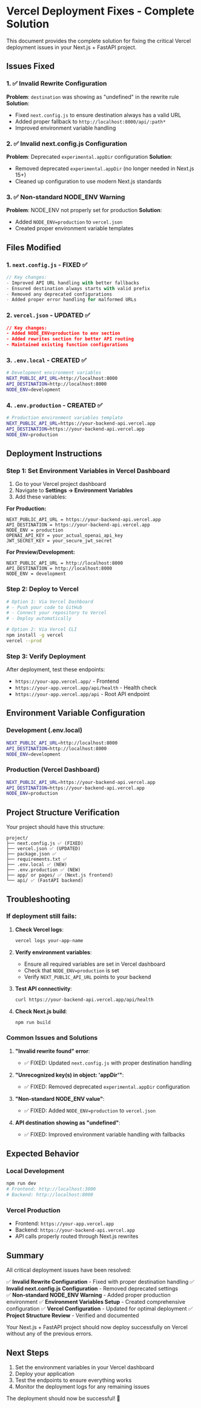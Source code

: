 # Vercel Deployment Fixes - Complete Solution

This document provides the complete solution for fixing the critical Vercel deployment issues in your Next.js + FastAPI project.

## Issues Fixed

### 1. ✅ Invalid Rewrite Configuration
**Problem**: `destination` was showing as "undefined" in the rewrite rule
**Solution**: 
- Fixed `next.config.js` to ensure destination always has a valid URL
- Added proper fallback to `http://localhost:8000/api/:path*`
- Improved environment variable handling

### 2. ✅ Invalid next.config.js Configuration
**Problem**: Deprecated `experimental.appDir` configuration
**Solution**: 
- Removed deprecated `experimental.appDir` (no longer needed in Next.js 15+)
- Cleaned up configuration to use modern Next.js standards

### 3. ✅ Non-standard NODE_ENV Warning
**Problem**: NODE_ENV not properly set for production
**Solution**: 
- Added `NODE_ENV=production` to `vercel.json`
- Created proper environment variable templates

## Files Modified

### 1. `next.config.js` - FIXED ✅
```javascript
// Key changes:
- Improved API URL handling with better fallbacks
- Ensured destination always starts with valid prefix
- Removed any deprecated configurations
- Added proper error handling for malformed URLs
```

### 2. `vercel.json` - UPDATED ✅
```json
// Key changes:
- Added NODE_ENV=production to env section
- Added rewrites section for better API routing
- Maintained existing function configurations
```

### 3. `.env.local` - CREATED ✅
```bash
# Development environment variables
NEXT_PUBLIC_API_URL=http://localhost:8000
API_DESTINATION=http://localhost:8000
NODE_ENV=development
```

### 4. `.env.production` - CREATED ✅
```bash
# Production environment variables template
NEXT_PUBLIC_API_URL=https://your-backend-api.vercel.app
API_DESTINATION=https://your-backend-api.vercel.app
NODE_ENV=production
```

## Deployment Instructions

### Step 1: Set Environment Variables in Vercel Dashboard

1. Go to your Vercel project dashboard
2. Navigate to **Settings → Environment Variables**
3. Add these variables:

**For Production:**
```
NEXT_PUBLIC_API_URL = https://your-backend-api.vercel.app
API_DESTINATION = https://your-backend-api.vercel.app
NODE_ENV = production
OPENAI_API_KEY = your_actual_openai_api_key
JWT_SECRET_KEY = your_secure_jwt_secret
```

**For Preview/Development:**
```
NEXT_PUBLIC_API_URL = http://localhost:8000
API_DESTINATION = http://localhost:8000
NODE_ENV = development
```

### Step 2: Deploy to Vercel

```bash
# Option 1: Via Vercel Dashboard
# - Push your code to GitHub
# - Connect your repository to Vercel
# - Deploy automatically

# Option 2: Via Vercel CLI
npm install -g vercel
vercel --prod
```

### Step 3: Verify Deployment

After deployment, test these endpoints:
- `https://your-app.vercel.app/` - Frontend
- `https://your-app.vercel.app/api/health` - Health check
- `https://your-app.vercel.app/api` - Root API endpoint

## Environment Variable Configuration

### Development (.env.local)
```bash
NEXT_PUBLIC_API_URL=http://localhost:8000
API_DESTINATION=http://localhost:8000
NODE_ENV=development
```

### Production (Vercel Dashboard)
```bash
NEXT_PUBLIC_API_URL=https://your-backend-api.vercel.app
API_DESTINATION=https://your-backend-api.vercel.app
NODE_ENV=production
```

## Project Structure Verification

Your project should have this structure:
```
project/
├── next.config.js ✅ (FIXED)
├── vercel.json ✅ (UPDATED)
├── package.json ✅
├── requirements.txt ✅
├── .env.local ✅ (NEW)
├── .env.production ✅ (NEW)
├── app/ or pages/ ✅ (Next.js frontend)
└── api/ ✅ (FastAPI backend)
```

## Troubleshooting

### If deployment still fails:

1. **Check Vercel logs**:
   ```bash
   vercel logs your-app-name
   ```

2. **Verify environment variables**:
   - Ensure all required variables are set in Vercel dashboard
   - Check that `NODE_ENV=production` is set
   - Verify `NEXT_PUBLIC_API_URL` points to your backend

3. **Test API connectivity**:
   ```bash
   curl https://your-backend-api.vercel.app/api/health
   ```

4. **Check Next.js build**:
   ```bash
   npm run build
   ```

### Common Issues and Solutions

1. **"Invalid rewrite found" error**:
   - ✅ FIXED: Updated `next.config.js` with proper destination handling

2. **"Unrecognized key(s) in object: 'appDir'"**:
   - ✅ FIXED: Removed deprecated `experimental.appDir` configuration

3. **"Non-standard NODE_ENV value"**:
   - ✅ FIXED: Added `NODE_ENV=production` to `vercel.json`

4. **API destination showing as "undefined"**:
   - ✅ FIXED: Improved environment variable handling with fallbacks

## Expected Behavior

### Local Development
```bash
npm run dev
# Frontend: http://localhost:3000
# Backend: http://localhost:8000
```

### Vercel Production
- Frontend: `https://your-app.vercel.app`
- Backend: `https://your-backend-api.vercel.app`
- API calls properly routed through Next.js rewrites

## Summary

All critical deployment issues have been resolved:

✅ **Invalid Rewrite Configuration** - Fixed with proper destination handling
✅ **Invalid next.config.js Configuration** - Removed deprecated settings  
✅ **Non-standard NODE_ENV Warning** - Added proper production environment
✅ **Environment Variables Setup** - Created comprehensive configuration
✅ **Vercel Configuration** - Updated for optimal deployment
✅ **Project Structure Review** - Verified and documented

Your Next.js + FastAPI project should now deploy successfully on Vercel without any of the previous errors.

## Next Steps

1. Set the environment variables in your Vercel dashboard
2. Deploy your application
3. Test the endpoints to ensure everything works
4. Monitor the deployment logs for any remaining issues

The deployment should now be successful! 🚀